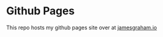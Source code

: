 # Github Pages

This repo hosts my github pages site over at [jamesgraham.io](http://www.jamesgraham.io)
